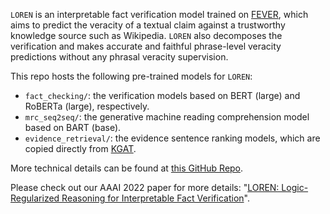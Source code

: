 `LOREN` is an interpretable fact verification model trained on [FEVER](https://fever.ai), which aims to predict the veracity of a textual claim against a trustworthy knowledge source such as Wikipedia. 
`LOREN` also decomposes the verification and makes accurate and faithful phrase-level veracity predictions without any phrasal veracity supervision.

This repo hosts the following pre-trained models for `LOREN`:
- `fact_checking/`: the verification models based on BERT (large) and RoBERTa (large), respectively.
- `mrc_seq2seq/`: the generative machine reading comprehension model based on BART (base).
- `evidence_retrieval/`: the evidence sentence ranking models, which are copied directly from [KGAT](https://github.com/thunlp/KernelGAT).

More technical details can be found at [this GitHub Repo](https://github.com/jiangjiechen/LOREN).

Please check out our AAAI 2022 paper for more details: "[LOREN: Logic-Regularized Reasoning for Interpretable Fact Verification](https://arxiv.org/abs/2012.13577)".